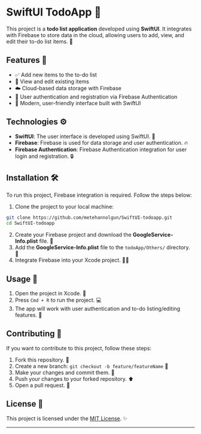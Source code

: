 # SwiftUI TodoApp 🎯

This project is a **todo list application** developed using **SwiftUI**. It integrates with Firebase to store data in the cloud, allowing users to add, view, and edit their to-do list items. 🚀

## Features 🌟

- ✅ Add new items to the to-do list
- 🔄 View and edit existing items
- ☁️ Cloud-based data storage with Firebase
- 🔐 User authentication and registration via Firebase Authentication
- 🎨 Modern, user-friendly interface built with SwiftUI

## Technologies ⚙️

- **SwiftUI**: The user interface is developed using SwiftUI. 🌱
- **Firebase**: Firebase is used for data storage and user authentication. 🔥
- **Firebase Authentication**: Firebase Authentication integration for user login and registration. 🔒

## Installation 🛠️

To run this project, Firebase integration is required. Follow the steps below:

1. Clone the project to your local machine:

```bash
git clone https://github.com/metehannolgun/SwiftUI-todoapp.git
cd SwiftUI-todoapp
```

2. Create your Firebase project and download the **GoogleService-Info.plist** file. 🔑
3. Add the **GoogleService-Info.plist** file to the `todoApp/Others/` directory. 📂
4. Integrate Firebase into your Xcode project. 🧑‍💻

## Usage 🚀

1. Open the project in Xcode. 🎉
2. Press `Cmd + R` to run the project. 💻
3. The app will work with user authentication and to-do listing/editing features. 📱

## Contributing 🤝

If you want to contribute to this project, follow these steps:

1. Fork this repository. 🍴
2. Create a new branch: `git checkout -b feature/featureName` 📌
3. Make your changes and commit them. 📝
4. Push your changes to your forked repository. ⬆️
5. Open a pull request. 🔀

## License 📜

This project is licensed under the [MIT License](LICENSE). ✨

---


